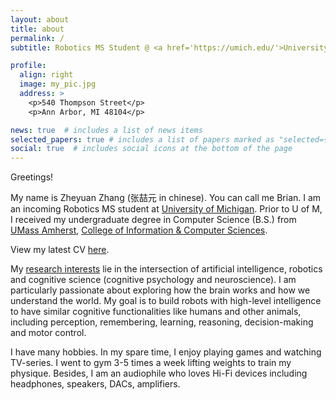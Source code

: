```yaml
---
layout: about
title: about
permalink: /
subtitle: Robotics MS Student @ <a href='https://umich.edu/'>University of Michigan</a> • zheyuan [at] umich [dot] edu

profile:
  align: right
  image: my_pic.jpg
  address: >
    <p>540 Thompson Street</p>
    <p>Ann Arbor, MI 48104</p>

news: true  # includes a list of news items
selected_papers: true # includes a list of papers marked as "selected={true}"
social: true  # includes social icons at the bottom of the page
---
```


Greetings!

My name is Zheyuan Zhang (张喆元 in chinese). You can call me Brian. I am an incoming Robotics MS student at [University of Michigan](https://umich.edu/). Prior to U of M, I received my undergraduate degree in Computer Science (B.S.) from [UMass Amherst](https://www.umass.edu/), [College of Information & Computer Sciences](https://www.cics.umass.edu/).

View my latest CV [here](assets/cv.pdf).

My [research interests](blog/2022/about-my-research-interests/) lie in the intersection of artificial intelligence, robotics and cognitive science (cognitive psychology and neuroscience). I am particularly passionate about exploring how the brain works and how we understand the world. My goal is to build robots with high-level intelligence to have similar cognitive functionalities like humans and other animals, including perception, remembering, learning, reasoning, decision-making and motor control.

I have many hobbies. In my spare time, I enjoy playing games and watching TV-series. I went to gym 3-5 times a week lifting weights to train my physique. Besides, I am an audiophile who loves Hi-Fi devices including headphones, speakers, DACs, amplifiers.
